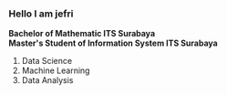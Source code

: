 ### Hello I am jefri <br>
<b>Bachelor of Mathematic ITS Surabaya</b> <br>
<b>Master's Student of Information System ITS Surabaya</b>

  1. Data Science<br>
  2. Machine Learning<br>
  3. Data Analysis<br>
 
